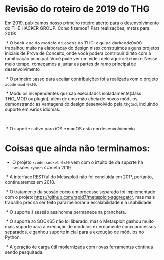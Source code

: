 # Revisão do roteiro de 2019 do THG

Em 2019, publicamos nosso primeiro roteiro aberto para o desenvolvimento do THE HACKER GROUP. Como fizemos? Para realizações, metas para 2019:

 * O back-end do modelo de dados do THG: a quipe darkcode0x00 trabalhou muito na elaboracao do design nisso construímos alguns projetos iniciais de Prova de Conceito, onde você podera contribuir direto com a ramificação principal. Você pode ver um vídeo dele aqui: `adicionar`. Nesse meio tempo, começamos a juntar as partes do ramo principal de desenvolvimento

 * O primeiro passo para aceitar contribuições foi a realizada com o projeto `xcode-mod-0x00`.

 * Módulos independentes que são executados isoladamente(class THG_MOD ou plugin), além de uma mão cheia de novos módulos, demonstrando as vantagens do design desenvolvido pela `thgcmd`, incluindo suporte em vários idiomas.

   

 * O suporte nativo para iOS e macOS esta em desenvolvimento.


# Coisas que ainda não terminamos:
 
 * O projeto `xcode-socket-0x00` vem com o intuito de da suporte há sessões `cybersX` #meta 2019

 * A interface RESTful do Metasploit não foi concluída em 2017, portanto, continuaremos em 2018.

 * O tratamento da sessão como um processo separado foi implementado com o projeto https://github.com/rapid7/metasploit-aggregator, mas mais trabalho precisa ser feito para melhorar a escalabilidade e a usabilidade.

 * O suporte à sessão assíncrona permanece na prancheta.

 * O suporte ao SOCKS5 não foi liberado, mas o Metasploit ganhou muito mais suporte para a execução de módulos externamente como processos separados, e ganhou suporte inicial para a execução de módulos no Python.

 * A geração de carga útil modernizada com novas ferramentas continua sendo pesquisada.